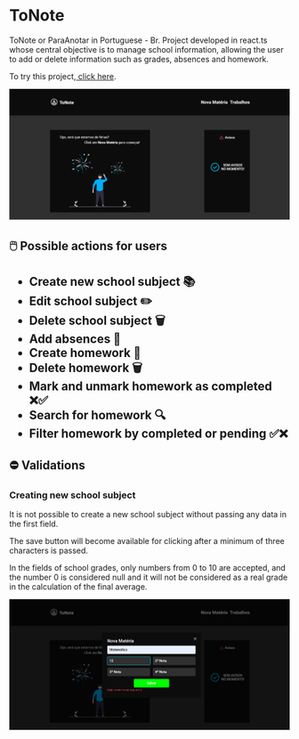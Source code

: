 # ToNote

<p>ToNote or ParaAnotar in Portuguese - Br. Project developed in react.ts whose central objective is to manage school information,
allowing the user to add or delete information such as grades, absences and homework.</p>
<p>To try this project,<a href="https://to-note.vercel.app/"> click here</a>.</p>
<img src="https://github.com/rodrrigodev/ToNote/blob/main/src/assets/image-one.png?raw=true">

<h2>🖱️ Possible actions for users<h2>

<ul>
<li>Create new school subject 📚</li>
<li>Edit school subject ✏️</li>
<li>Delete school subject 🗑️</li>
<li>Add absences 🚩</li>
<li>Create homework 📖</li>
<li>Delete homework 🗑️</li>
<li>Mark and unmark homework as completed ❌✅</li>
<li>Search for homework 🔍</li>
<li>Filter homework by completed or pending ✅❌</li>
</ul>

<h2>⛔ Validations</h2>

<h3>Creating new school subject</h3>

<p>It is not possible to create a new school subject without passing any data in the first field.</p>

<p>The save button will become available for clicking after a minimum of three characters is passed.</p>

<p>In the fields of school grades, only numbers from 0 to 10 are accepted, and the number 0 is considered null and it will not be 
considered as a real grade in the calculation of the final average.</p>

<img src="https://github.com/rodrrigodev/ToNote/blob/main/src/assets/image-two.png?raw=true">

